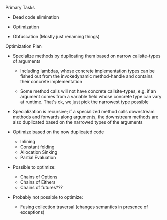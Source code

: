 Primary Tasks

- Dead code elimination

- Optimization

- Obfuscation (Mostly just renaming things)

Optimization Plan

- Specialize methods by duplicating them based on narrow callsite-types of
  arguments

  - Including lambdas, whose concrete implementation types can be fished out
    from the invokedynamic method-handle and contains their concrete
    implementation

  - Some method calls will not have concrete callsite-types, e.g. if an argument
    comes from a variable field whose concrete type can vary at runtime. That's
    ok, we just pick the narrowest type possible

- Specialization is recursive; if a specialized method calls downstream methods
  and forwards along arguments, the downstream methods are also duplicated based
  on the narrowed types of the arguments

- Optimize based on the now duplicated code
  - Inlining
  - Constant folding
  - Allocation Sinking
  - Partial Evaluation

- Possible to optimize:
  - Chains of Options
  - Chains of Eithers
  - Chains of futures???

- Probably not possible to optimize:
  - Fusing collection traversal (changes semantics in presence of exceptions)
